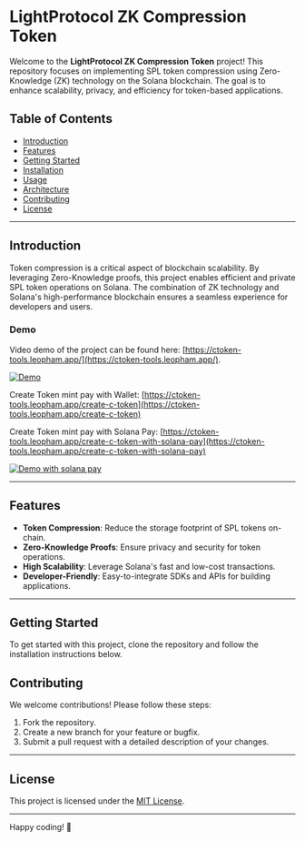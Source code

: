 # LightProtocol ZK Compression Token

Welcome to the **LightProtocol ZK Compression Token** project! This repository focuses on implementing SPL token compression using Zero-Knowledge (ZK) technology on the Solana blockchain. The goal is to enhance scalability, privacy, and efficiency for token-based applications.

## Table of Contents

- [Introduction](#introduction)
- [Features](#features)
- [Getting Started](#getting-started)
- [Installation](#installation)
- [Usage](#usage)
- [Architecture](#architecture)
- [Contributing](#contributing)
- [License](#license)

---

## Introduction

Token compression is a critical aspect of blockchain scalability. By leveraging Zero-Knowledge proofs, this project enables efficient and private SPL token operations on Solana. The combination of ZK technology and Solana's high-performance blockchain ensures a seamless experience for developers and users.

### Demo

Video demo of the project can be found here: [https://ctoken-tools.leopham.app/](https://ctoken-tools.leopham.app/).

[![Demo](https://i9.ytimg.com/vi_webp/G4twVdpYWBM/mq2.webp?sqp=COTkmsEG-oaymwEmCMACELQB8quKqQMa8AEB-AH-CYAC0AWKAgwIABABGE8gTihlMA8=&rs=AOn4CLDOeZ_zoaubpscZxNdrRDLkXxPxdA)](https://youtu.be/G4twVdpYWBM)

Create Token mint pay with Wallet: [https://ctoken-tools.leopham.app/create-c-token](https://ctoken-tools.leopham.app/create-c-token)

Create Token mint pay with Solana Pay: [https://ctoken-tools.leopham.app/create-c-token-with-solana-pay](https://ctoken-tools.leopham.app/create-c-token-with-solana-pay)

[![Demo with solana pay](https://i9.ytimg.com/vi/983bbWzGxpE/mq2.jpg?sqp=CODdmsEG-oaymwEmCMACELQB8quKqQMa8AEB-AHUBoAC4AOKAgwIABABGGUgZShlMA8=&rs=AOn4CLC_Gg0RawQ1TWx4iAuC9fdYX2nA-Q)](https://youtu.be/983bbWzGxpE)

---

## Features

- **Token Compression**: Reduce the storage footprint of SPL tokens on-chain.
- **Zero-Knowledge Proofs**: Ensure privacy and security for token operations.
- **High Scalability**: Leverage Solana's fast and low-cost transactions.
- **Developer-Friendly**: Easy-to-integrate SDKs and APIs for building applications.

---

## Getting Started

To get started with this project, clone the repository and follow the installation instructions below.

## Contributing

We welcome contributions! Please follow these steps:

1. Fork the repository.
2. Create a new branch for your feature or bugfix.
3. Submit a pull request with a detailed description of your changes.

---

## License

This project is licensed under the [MIT License](LICENSE).

---

Happy coding! 🚀
